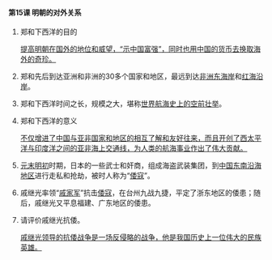 #### 第15课 明朝的对外关系

1. 郑和下西洋的目的

   <u>提高明朝在国外的地位和威望，“示中国富强”，同时也用中国的货币去换取海外的奇珍。</u>

2. 郑和先后到达亚洲和非洲的30多个国家和地区，最远到达<u>非洲东海岸</u>和<u>红海沿岸</u>。

3. 郑和下西洋时间之长，规模之大，堪称<u>世界航海史上的空前壮举</u>。

4. 郑和下西洋的意义

   <u>不仅增进了中国与亚非国家和地区的相互了解和友好往来，而且开创了西太平洋与印度洋之间的亚非海上交通线，为人类的航海事业作出了伟大贡献。</u>

5. <u>元末明初</u>时期，日本的一些武士和奸商，组成海盗武装集团，到<u>中国东南沿海地区</u>进行走私和抢劫，被时人称为“<u>倭寇</u>”。

6. 戚继光率领“<u>戚家军</u>”抗击<u>倭寇</u>，在台州九战九捷，平定了浙东地区的倭患；随后，戚继光又平息福建、广东地区的倭患。

7. 请评价戚继光抗倭。

   <u>戚继光领导的抗倭战争是一场反侵略的战争，他是我国历史上一位伟大的民族英雄。</u>